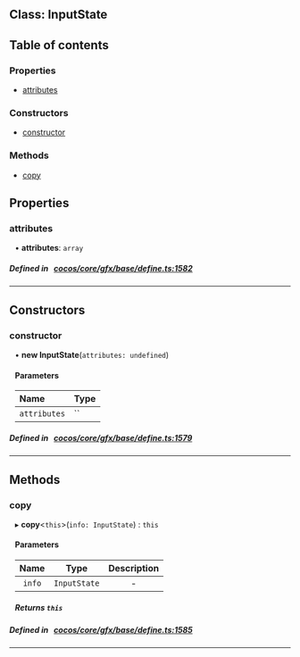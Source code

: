 
## Class: InputState





<div class="table-of-content">
<h2>Table of contents</h2>


### Properties

- [ attributes](#attributes)

### Constructors

- [ constructor](#constructor)

### Methods

- [ copy](#copy)
</div>

## Properties


### attributes
<div style="margin-left: 10px;">




•  **attributes**:
`array` 
</div>

##### Defined in &nbsp;   [cocos/core/gfx/base/define.ts:1582](https://github.com/cocos-creator/engine/blob/c7bf6b8a9/cocos/core/gfx/base/define.ts#L1582)&nbsp;


___

<!---->
## Constructors


### constructor
<div style="margin-left: 10px;">

• **new InputState**(`attributes: undefined`)

#### Parameters

| Name | Type |
| :------ | :------ |
| `attributes` | `` |
</div>

##### Defined in &nbsp;   [cocos/core/gfx/base/define.ts:1579](https://github.com/cocos-creator/engine/blob/c7bf6b8a9/cocos/core/gfx/base/define.ts#L1579)&nbsp;


---

<!---->
## Methods

### copy

<div style="margin-left: 10px;">

▸   **copy**<`this`\>(`info: InputState`) : `this`



#### Parameters

| Name | Type | Description |
| :------: | :------: | :------: |
| `info` | `InputState` | - |


##### Returns `this`
</div>

##### Defined in &nbsp;   [cocos/core/gfx/base/define.ts:1585](https://github.com/cocos-creator/engine/blob/c7bf6b8a9/cocos/core/gfx/base/define.ts#L1585)&nbsp;
___
<!---->




